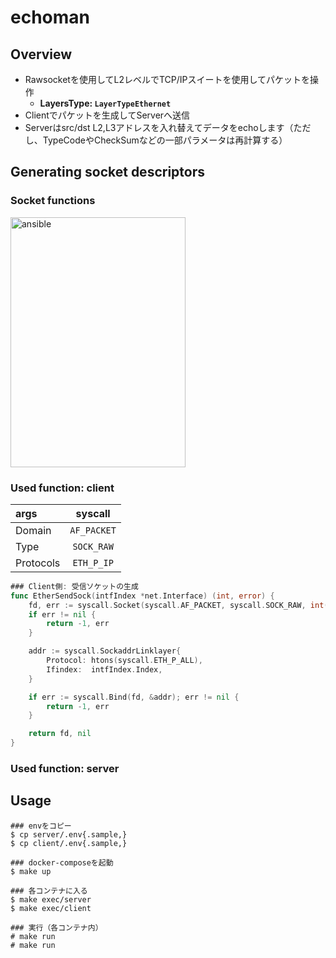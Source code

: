 # echoman

## Overview
- Rawsocketを使用してL2レベルでTCP/IPスイートを使用してパケットを操作
  - **LayersType: `LayerTypeEthernet`**
- Clientでパケットを生成してServerへ送信
- Serverはsrc/dst L2,L3アドレスを入れ替えてデータをechoします（ただし、TypeCodeやCheckSumなどの一部パラメータは再計算する）

## Generating socket descriptors
### Socket functions
<img src="https://user-images.githubusercontent.com/63791288/194802596-fbed4e9f-4877-45a9-817d-14522b8a5c2c.png" alt="ansible" width="280" height="400" />

### Used function: client
| args | syscall |
| :--- | :---: |
| Domain | `AF_PACKET` | 
| Type | `SOCK_RAW` | 
| Protocols | `ETH_P_IP` | 

```go
### Client側: 受信ソケットの生成
func EtherSendSock(intfIndex *net.Interface) (int, error) {
	fd, err := syscall.Socket(syscall.AF_PACKET, syscall.SOCK_RAW, int(htons(syscall.ETH_P_IP)))
	if err != nil {
		return -1, err
	}

	addr := syscall.SockaddrLinklayer{
		Protocol: htons(syscall.ETH_P_ALL),
		Ifindex:  intfIndex.Index,
	}

	if err := syscall.Bind(fd, &addr); err != nil {
		return -1, err
	}

	return fd, nil
}
```

### Used function: server

## Usage
```
### envをコピー
$ cp server/.env{.sample,}
$ cp client/.env{.sample,}

### docker-composeを起動
$ make up

### 各コンテナに入る
$ make exec/server
$ make exec/client

### 実行（各コンテナ内）
# make run
# make run
```
